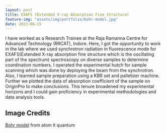 ```yaml
---
layout: post
title: EXAFS (Extended X-ray Absorption Fine Structure)
feature-img: "assets/img/portfolio/bohr-model.jpg"
date: 2023-06-15
---
```


I have worked as a Research Trainee at the Raja Ramanna Centre for Advanced Technology (RRCAT), Indore. Here, I got the opportunity to work in the lab where we used  synchrotron radiation in fluorescence mode for EXAFS(Extended X-ray absorption fine structure which is the oscillating part of the spectrum) spectroscopy on diverse samples to determine coordination numbers. I operated the experimental hutch for sample scanning which was done by deploying the beam from the synchrotron. Also, I learned sample preparation using a KBR set and palletizer machine. Further we  plotted the data of absorption coefficient of the sample on OriginPro to make conclusions. This tenure broadened my experimental horizons  and I could gain proficiency in experimental methodologies and data analysis tools. 

## Image Credits

[Bohr model](ceat.com.tn/kjyo.aspx?cname=atom+lt+quantum&cid=97 ) from atom lt quantum



